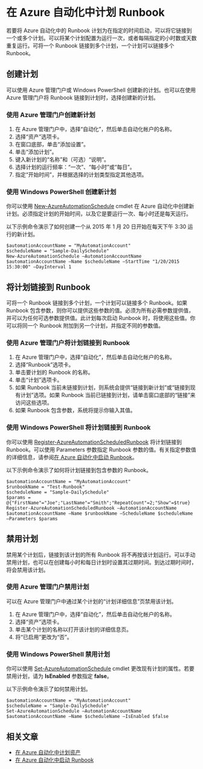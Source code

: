 <properties 
   pageTitle="在 Azure Automation 中计划 Runbook"
   description="介绍如何在 Azure Automation 中创建一个计划，以便在特定的时间或按重复计划自动启动 Runbook。"
   services="automation"
   documentationCenter=""
   authors="bwren"
   manager="stevenka"
   editor="tysonn" />
<tags
	ms.service="automation"
	ms.date="10/01/2015"
	wacn.date="11/12/2015"/>

# 在 Azure 自动化中计划 Runbook

若要将 Azure 自动化中的 Runbook 计划为在指定的时间启动，可以将它链接到一个或多个计划。可以将某个计划配置为运行一次，或者每隔指定的小时数或天数重复运行。可将一个 Runbook 链接到多个计划，一个计划可以链接多个 Runbook。

## 创建计划

可以使用 Azure 管理门户或 Windows PowerShell 创建新的计划。也可以在使用 Azure 管理门户将 Runbook 链接到计划时，选择创建新的计划。

### 使用 Azure 管理门户创建新计划

1. 在 Azure 管理门户中，选择“自动化”，然后单击自动化帐户的名称。
1. 选择“资产”选项卡。
1. 在窗口底部，单击“添加设置”。
1. 单击“添加计划”。
1. 键入新计划的“名称”和（可选）“说明”。
1. 选择计划的运行频率：“一次”、“每小时”或“每日”。
1. 指定“开始时间”，并根据选择的计划类型指定其他选项。

### 使用 Windows PowerShell 创建新计划

你可以使用 [New-AzureAutomationSchedule](http://msdn.microsoft.com/zh-cn/library/azure/dn690271.aspx) cmdlet 在 Azure 自动化中创建新计划。必须指定计划的开始时间，以及它是要运行一次、每小时还是每天运行。

以下示例命令演示了如何创建一个从 2015 年 1 月 20 日开始在每天下午 3:30 运行的新计划。

	$automationAccountName = "MyAutomationAccount"
	$scheduleName = "Sample-DailySchedule"
	New-AzureAutomationSchedule –AutomationAccountName $automationAccountName –Name $scheduleName –StartTime "1/20/2015 15:30:00" –DayInterval 1

## 将计划链接到 Runbook

可将一个 Runbook 链接到多个计划，一个计划可以链接多个 Runbook。如果 Runbook 包含参数，则你可以提供这些参数的值。必须为所有必需参数提供值，并可以为任何可选参数提供值。此计划每次启动 Runbook 时，将使用这些值。你可以将同一个 Runbook 附加到另一个计划，并指定不同的参数值。

### 使用 Azure 管理门户将计划链接到 Runbook

1. 在 Azure 管理门户中，选择“自动化”，然后单击自动化帐户的名称。
1. 选择“Runbook”选项卡。
1. 单击要计划的 Runbook 的名称。
1. 单击“计划”选项卡。
2. 如果 Runbook 当前未链接到计划，则系统会提供“链接到新计划”或“链接到现有计划”选项。如果 Runbook 当前已链接到计划，请单击窗口底部的“链接”来访问这些选项。
1. 如果 Runbook 包含参数，系统将提示你输入其值。  

### 使用 Windows PowerShell 将计划链接到 Runbook

你可以使用 [Register-AzureAutomationScheduledRunbook](http://msdn.microsoft.com/zh-cn/library/azure/dn690265.aspx) 将计划链接到 Runbook。可以使用 Parameters 参数指定 Runbook 参数的值。有关指定参数值的详细信息，请参阅[在 Azure 自动化中启动 Runbook](/documentation/articles/automation-starting-a-runbook)。

以下示例命令演示了如何将计划链接到包含参数的 Runbook。

	$automationAccountName = "MyAutomationAccount"
	$runbookName = "Test-Runbook"
	$scheduleName = "Sample-DailySchedule"
	$params = @{"FirstName"="Joe";"LastName"="Smith";"RepeatCount"=2;"Show"=$true}
	Register-AzureAutomationScheduledRunbook –AutomationAccountName $automationAccountName –Name $runbookName –ScheduleName $scheduleName –Parameters $params

## 禁用计划

禁用某个计划后，链接到该计划的所有 Runbook 将不再按该计划运行。可以手动禁用计划，也可以在创建每小时和每日计划时设置其过期时间。到达过期时间时，将会禁用该计划。

### 使用 Azure 管理门户禁用计划

可以在 Azure 管理门户中通过某个计划的“计划详细信息”页禁用该计划。

1. 在 Azure 管理门户中，选择“自动化”，然后单击自动化帐户的名称。
1. 选择“资产”选项卡。
1. 单击某个计划的名称以打开该计划的详细信息页。
2. 将“已启用”更改为“否”。

### 使用 Windows PowerShell 禁用计划

你可以使用 [Set-AzureAutomationSchedule](http://msdn.microsoft.com/zh-cn/library/azure/dn690270.aspx) cmdlet 更改现有计划的属性。若要禁用计划，请为 **IsEnabled** 参数指定 **false**。

以下示例命令演示了如何禁用计划。

	$automationAccountName = "MyAutomationAccount"
	$scheduleName = "Sample-DailySchedule"
	Set-AzureAutomationSchedule –AutomationAccountName $automationAccountName –Name $scheduleName –IsEnabled $false

## 相关文章

- [在 Azure 自动化中计划资产](/documentation/articles/automation-schedules)
- [在 Azure 自动化中启动 Runbook](/documentation/articles/automation-starting-a-runbook) 

<!---HONumber=79-->
